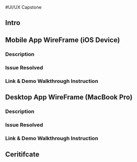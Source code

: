 #UI/UX Capstone

## Intro


## Mobile App WireFrame (iOS Device)

### Description

### Issue Resolved

### Link & Demo Walkthrough Instruction


## Desktop App WireFrame (MacBook Pro)

### Description

### Issue Resolved

### Link & Demo Walkthrough Instruction

## Ceritifcate
